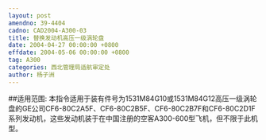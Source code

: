 ```yaml
---
layout: post
amendno: 39-4404
cadno: CAD2004-A300-03
title: 替换发动机高压一级涡轮盘
date: 2004-04-27 00:00:00 +0800
effdate: 2004-05-06 00:00:00 +0800
tag: A300
categories: 西北管理局适航审定处
author: 杨子洲
---
```


##适用范围:
本指令适用于装有件号为1531M84G10或1531M84G12高压一级涡轮盘的GE公司CF6-80C2A5F、CF6-80C2B5F、CF6-80C2B7F和CF6-80C2D1F系列发动机，这些发动机装于在中国注册的空客A300-600型飞机，但不限于此机型。

